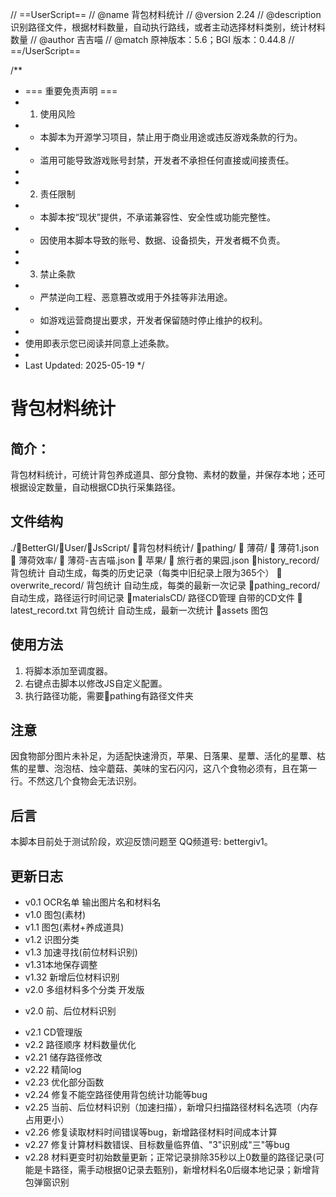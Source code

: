 // ==UserScript==
// @name         背包材料统计
// @version      2.24
// @description  识别路径文件，根据材料数量，自动执行路线，或者主动选择材料类别，统计材料数量
// @author       吉吉喵
// @match        原神版本：5.6；BGI 版本：0.44.8
// ==/UserScript==

/**
 * === 重要免责声明 ===
 * 1. 使用风险
 *    - 本脚本为开源学习项目，禁止用于商业用途或违反游戏条款的行为。
 *    - 滥用可能导致游戏账号封禁，开发者不承担任何直接或间接责任。
 *
 * 2. 责任限制
 *    - 本脚本按“现状”提供，不承诺兼容性、安全性或功能完整性。
 *    - 因使用本脚本导致的账号、数据、设备损失，开发者概不负责。
 *
 * 3. 禁止条款
 *    - 严禁逆向工程、恶意篡改或用于外挂等非法用途。
 *    - 如游戏运营商提出要求，开发者保留随时停止维护的权利。
 *
 * 使用即表示您已阅读并同意上述条款。
 *
 * Last Updated: 2025-05-19
 */
# 背包材料统计

## 简介：
背包材料统计，可统计背包养成道具、部分食物、素材的数量，并保存本地；还可根据设定数量，自动根据CD执行采集路径。

## 文件结构

./📁BetterGI/📁User/📁JsScript/
📁背包材料统计/
    📁pathing/
        📁 薄荷/
            📄 薄荷1.json
            📁 薄荷效率/
                📄 薄荷-吉吉喵.json
        📁 苹果/
            📄 旅行者的果园.json
    📁history_record/ 背包统计 自动生成，每类的历史记录（每类中旧纪录上限为365个）
    📁overwrite_record/ 背包统计 自动生成，每类的最新一次记录
    📁pathing_record/ 自动生成，路径运行时间记录
    📁materialsCD/ 路径CD管理 自带的CD文件
    📄 latest_record.txt 背包统计 自动生成，最新一次统计
    📁assets 图包

## 使用方法
1. 将脚本添加至调度器。
2. 右键点击脚本以修改JS自定义配置。
3. 执行路径功能，需要📁pathing有路径文件夹

## 注意
因食物部分图片未补足，为适配快速滑页，苹果、日落果、星蕈、活化的星蕈、枯焦的星蕈、泡泡桔、烛伞蘑菇、美味的宝石闪闪，这八个食物必须有，且在第一行。不然这几个食物会无法识别。

## 后言
本脚本目前处于测试阶段，欢迎反馈问题至 QQ频道号: bettergiv1。

## 更新日志
+ v0.1 OCR名单 输出图片名和材料名
+ v1.0 图包(素材)
+ v1.1 图包(素材+养成道具)
+ v1.2 识图分类
+ v1.3 加速寻找(前位材料识别)
+ v1.31本地保存调整
+ v1.32 新增后位材料识别
+ v2.0 多组材料多个分类 开发版 
- v2.0 前、后位材料识别
+ v2.1 CD管理版
+ v2.2 路径顺序 材料数量优化
+ v2.21 储存路径修改
+ v2.22 精简log
+ v2.23 优化部分函数
+ v2.24 修复不能空路径使用背包统计功能等bug
+ v2.25 当前、后位材料识别（加速扫描），新增只扫描路径材料名选项（内存占用更小）
+ v2.26 修复读取材料时间错误等bug，新增路径材料时间成本计算
+ v2.27 修复计算材料数错误、目标数量临界值、"3"识别成"三"等bug
+ v2.28 材料更变时初始数量更新；正常记录排除35秒以上0数量的路径记录(可能是卡路径，需手动根据0记录去甄别)，新增材料名0后缀本地记录；新增背包弹窗识别